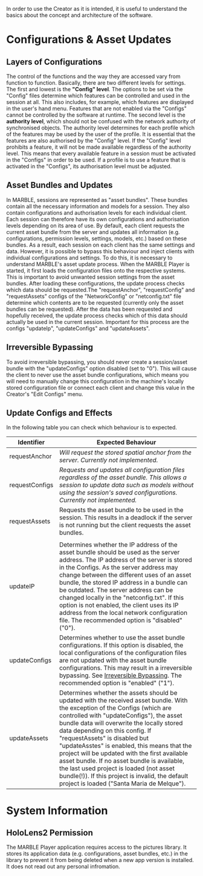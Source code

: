 In order to use the Creator as it is intended, it is useful to understand the basics about the concept and architecture of the software.

# Configurations & Asset Updates

## Layers of Configurations
The control of the functions and the way they are accessed vary from function to function. Basically, there are two different levels for settings.
The first and lowest is the **"Config" level**. The options to be set via the "Config" files determine which features can be controlled and used in the session at all.
This also includes, for example, which features are displayed in the user's hand menu. Features that are not enabled via the "Configs" cannot be controlled by the software at runtime.
The second level is the **authority level**, which should not be confused with the network authority of synchronised objects.
The authority level determines for each profile which of the features may be used by the user of the profile. It is essential that the features are also authorised by the "Config" level. If the "Config" level prohibits a feature, it will not be made available regardless of the authority level.
This means that every available feature in a session must be activated in the "Configs" in order to be used. If a profile is to use a feature that is activated in the "Configs", its authorisation level must be adjusted.

## Asset Bundles and Updates
In MARBLE, sessions are represented as "asset bundles". These bundles contain all the necessary information and models for a session. They also contain configurations and authorisation levels for each individual client. Each session can therefore have its own configurations and authorisation levels depending on its area of use.
By default, each client requests the current asset bundle from the server and updates all information (e.g. configurations, permission levels, settings, models, etc.) based on these bundles. As a result, each session on each client has the same settings and data.
However, it is possible to bypass this behaviour and inject clients with individual configurations and settings.
To do this, it is necessary to understand MARBLE's asset update process.
When the MARBLE Player is started, it first loads the configuration files onto the respective systems. This is important to avoid unwanted session settings from the asset bundles. After loading these configurations, the update process checks which data should be requested.The "requestAnchor", "requestConfig" and "requestAssets" configs of the "NetworkConfig" or "netconfig.txt" file determine which contents are to be requested (currently only the asset bundles can be requested).
After the data has been requested and hopefully received, the update process checks which of this data should actually be used in the current session. Important for this process are the configs "updateIp", "updateConfigs" and "updateAssets".

## Irreversible Bypassing
To avoid irreversible bypassing, you should never create a session/asset bundle with the "updateConfigs" option disabled (set to "0"). This will cause the client to never use the asset bundle configurations, which means you will need to manually change this configuration in the machine's locally stored configuration file or connect each client and change this value in the Creator's "Edit Configs" menu.

## Update Configs and Effects
In the following table you can check which behaviour is to expected.

| Identifier | Expected Behaviour |
| ------------- | ------------- |
| requestAnchor | _Will request the stored spatial anchor from the server. Currently not implemented._ |
| requestConfigs | _Requests and updates all configuration files regardless of the asset bundle. This allows a session to update data such as models without using the session's saved configurations. Currently not implemented._ |
| requestAssets | Requests the asset bundle to be used in the session. This results in a deadlock if the server is not running but the client requests the asset bundles. |
| | |
| updateIP | Determines whether the IP address of the asset bundle should be used as the server address. The IP address of the server is stored in the Configs. As the server address may change between the different uses of an asset bundle, the stored IP address in a bundle can be outdated. The server address can be changed locally in the "netconfig.txt". If this option is not enabled, the client uses its IP address from the local network configuration file. The recommended option is "disabled" ("0"). |
| updateConfigs | Determines whether to use the asset bundle configurations. If this option is disabled, the local configurations of the configuration files are not updated with the asset bundle configurations. This may result in a irreversible bypassing. See [Irreversible Bypassing](../Concept-&-Architecture#irreversible-bypassing). The recommended option is "enabled" ("1"). |
| updateAssets | Determines whether the assets should be updated with the received asset bundle. With the exception of the Configs (which are controlled with "updateConfigs"), the asset bundle data will overwrite the locally stored data depending on this config. If "requestAssets" is disabled but "updateAsstes" is enabled, this means that the project will be updated with the first available asset bundle. If no asset bundle is available, the last used project is loaded (not asset bundle(!)). If this project is invalid, the default project is loaded ("Santa Maria de Melque"). |

# System Information
## HoloLens2 Permission
The MARBLE Player application requires access to the pictures library. It stores its application data (e.g. configurations, asset bundles, etc.) in the library to prevent it from being deleted when a new app version is installed. It does not read out any personal infromation.
